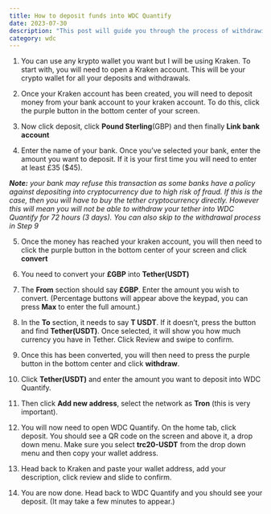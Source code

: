 ```yaml
---
title: How to deposit funds into WDC Quantify
date: 2023-07-30
description: "This post will guide you through the process of withdrawing some or all of your WDC Quantify balance into your cryptocurrency Kraken wallet."
category: wdc
---
```


1. You can use any krypto wallet you want but I will be using Kraken. To start with, you will need to open a Kraken account. This will be your crypto wallet for all your deposits and withdrawals.

2. Once your Kraken account has been created, you will need to deposit money from your bank account to your kraken account. To do this, click the purple button in the bottom center of your screen.

3. Now click deposit, click **Pound Sterling**(GBP) and then finally **Link bank account**

4. Enter the name of your bank. Once you’ve selected your bank, enter the amount you want to deposit. If it is your first time you will need to enter at least £35 ($45).

_**Note:** your bank may refuse this transaction as some banks have a policy against depositing into cryptocurrency due to high risk of fraud. If this is the case, then you will have to buy the tether cryptocurrency directly. However this will mean you will not be able to withdraw your tether into WDC Quantify for 72 hours (3 days). You can also skip to the withdrawal process in Step 9_

5. Once the money has reached your kraken account, you will then need to click the purple button in the bottom center of your screen and click **convert**

6. You need to convert your **£GBP** into **Tether(USDT)**

7. The **From** section should say **£GBP**. Enter the amount you wish to convert. (Percentage buttons will appear above the keypad, you can press **Max** to enter the full amount.)

8. In the **To** section, it needs to say **T USDT**. If it doesn’t, press the button and find **Tether(USDT)**. Once selected, it will show you how much currency you have in Tether. Click Review and swipe to confirm.

9. Once this has been converted, you will then need to press the purple button in the bottom center and click **withdraw**.

10. Click **Tether(USDT)** and enter the amount you want to deposit into WDC Quantify.
 
11. Then click **Add new address**, select the network as **Tron** (this is very important).

12. You will now need to open WDC Quantify. On the home tab, click deposit. You should see a QR code on the screen and above it, a drop down menu. Make sure you select **trc20-USDT** from the drop down menu and then copy your wallet address.

13. Head back to Kraken and paste your wallet address, add your description, click review and slide to confirm.

14. You are now done. Head back to WDC Quantify and you should see your deposit. (It may take a few minutes to appear.)